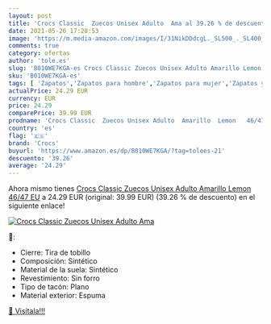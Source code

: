 ```yaml
---
layout: post
title: 'Crocs Classic  Zuecos Unisex Adulto  Ama al 39.26 % de descuento'
date: 2021-05-26 17:28:53
image: 'https://m.media-amazon.com/images/I/31NikDDdcgL._SL500_._SL400_.jpg'
comments: true
category: ofertas
author: 'tole.es'
slug: 'B010WE7KGA-es Crocs Classic Zuecos Unisex Adulto Amarillo Lemon 46/47 EU'
sku: 'B010WE7KGA-es'
tags: [ 'Zapatos','Zapatos para hombre','Zapatos para mujer','Zapatos y complementos','Zuecos y mules de mujer','Zuecos y mules para hombre','crocs','zuecos', ]
actualPrice: 24.29 EUR
currency: EUR
price: 24.29
comparePrice: 39.99 EUR
prodname: 'Crocs Classic  Zuecos Unisex Adulto  Amarillo  Lemon   46/47 EU'
country: 'es'
flag: '🇪🇸'
brand: 'Crocs'
buyurl: 'https://www.amazon.es/dp/B010WE7KGA/?tag=tolees-21'
descuento: '39.26'
average: '24.29'
---
```


Ahora mismo tienes [Crocs Classic  Zuecos Unisex Adulto  Amarillo  Lemon   46/47 EU](https://www.amazon.es/dp/B010WE7KGA/?tag=tolees-21) a 24.29 EUR (original: 39.99 EUR) (39.26 %  de descuento) en el siguiente enlace!

[![Crocs Classic  Zuecos Unisex Adulto  Ama](https://m.media-amazon.com/images/I/31NikDDdcgL._SL500_._SL400_.jpg)](https://www.amazon.es/dp/B010WE7KGA/?tag=tolees-21)

🔎:

- Cierre: Tira de tobillo
- Composición: Sintético
- Material de la suela: Sintético
- Revestimiento: Sin forro
- Tipo de tacón: Plano
- Material exterior: Espuma

[🛒 Visítala!!!](https://www.amazon.es/dp/B010WE7KGA/?tag=tolees-21)
